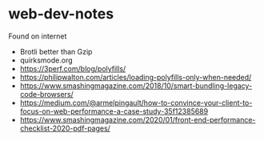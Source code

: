 # web-dev-notes
Found on internet

- Brotli better than Gzip
- quirksmode.org
- https://3perf.com/blog/polyfills/
- https://philipwalton.com/articles/loading-polyfills-only-when-needed/
- https://www.smashingmagazine.com/2018/10/smart-bundling-legacy-code-browsers/
- https://medium.com/@armelpingault/how-to-convince-your-client-to-focus-on-web-performance-a-case-study-35f12385689
- https://www.smashingmagazine.com/2020/01/front-end-performance-checklist-2020-pdf-pages/

